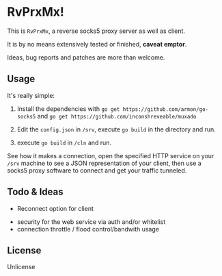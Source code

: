 RvPrxMx!
===========

This is `RvPrxMx`, a reverse socks5 proxy server as well as client.

It is by no means extensively tested or finished, **caveat emptor**.

Ideas, bug reports and patches are more than welcome.

Usage
------------

It's really simple:

1. Install the dependencies with `go get https://github.com/armon/go-socks5` and `go get https://github.com/inconshreveable/muxado`

2. Edit the `config.json` in `/srv`, execute `go build` in the directory and run.

3. execute `go build` in  `/cln` and run.

See how it makes a connection, open the specified HTTP service on your `/srv` machine
 to see a JSON representation of your client, then use a socks5 proxy software to connect
 and get your traffic tunneled. 


Todo & Ideas
---------

* Reconnect option for client
+ security for the web service via auth and/or whitelist
+ connection throttle / flood control/bandwith usage


License
------------

Unlicense
